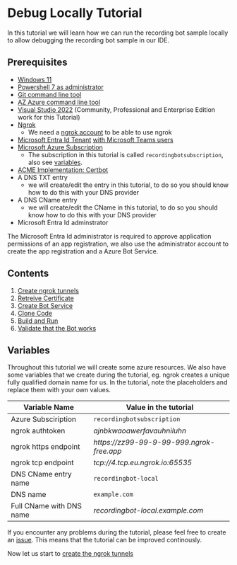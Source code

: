 # Debug Locally Tutorial

In this tutorial we will learn how we can run the recording bot sample locally to allow
debugging the recording bot sample in our IDE.

## Prerequisites

- [Windows 11](https://www.microsoft.com/software-download/windows11)
- [Powershell 7 as administrator](https://learn.microsoft.com/powershell/scripting/install/installing-powershell-on-windows)
- [Git command line tool](https://git-scm.com/book/en/v2/Getting-Started-Installing-Git)
- [AZ Azure command line tool](https://learn.microsoft.com/cli/azure/install-azure-cli-windows)
- [Visual Studio 2022](https://visualstudio.microsoft.com/downloads/) (Community, Professional and Enterprise Edition work for this Tutorial)
- [Ngrok](https://ngrok.com/docs/guides/device-gateway/windows/)
  - We need a [ngrok account](https://dashboard.ngrok.com/signup) to be able to use ngrok
- [Microsoft Entra Id Tenant](https://learn.microsoft.com/entra/fundamentals/create-new-tenant) [with Microsoft Teams users](https://learn.microsoft.com/entra/fundamentals/license-users-groups)
- [Microsoft Azure Subscription](https://learn.microsoft.com/azure/cost-management-billing/manage/create-subscription)
  - The subscription in this tutorial is called `recordingbotsubscription`, also see [variables](#variables).
- [ACME Implementation: Certbot](https://certbot.eff.org/instructions?ws=other&os=windows)
- A DNS TXT entry
  - we will create/edit the entry in this tutorial, to do so you should know how to do this with your DNS provider
- A DNS CName entry
  - we will create/edit the CName in this tutorial, to do so you should know how to do this with your DNS provider
- Microsoft Entra Id adminstrator

The Microsoft Entra Id administrator is required to approve application permissions of an app
registration, we also use the administrator account to create the app registration and a Azure Bot
Service.

## Contents

1. [Create ngrok tunnels](./debug/1-ngrok.md)
2. [Retreive Certificate](./debug/2-certificate.md)
3. [Create Bot Service](./debug/3-bot-service.md)
4. [Clone Code](./debug/4-clone.md)
5. [Build and Run](./debug/5-build-run.md)
6. [Validate that the Bot works](./debug/6-validate.md)

## Variables

Throughout this tutorial we will create some azure resources. We also have some variables that we
create during the tutorial, eg. ngrok creates a unique fully qualified domain name for us. In the
tutorial, note the placeholders and replace them with your own values.

|        Variable Name        |                  Value in the tutorial                   |
| --------------------------- | -------------------------------------------------------- |
| Azure Subsciription         | `recordingbotsubscription`                               |
| ngrok authtoken             | _ajnbkwaoawerfavauhniluhn_                               |
| ngrok https endpoint        | _https<span>://</span>zz99-99-9-99-999.ngrok-free.app_   |
| ngrok tcp endpoint          | _tcp://4.tcp.eu.ngrok.io:65535_                          |
| DNS CName entry name        | `recordingbot-local`                                     |
| DNS name                    | `example.com`                                            |
| Full CName with DNS name    | _recordingbot-local.example.com_                         |

If you encounter any problems during the tutorial, please feel free to create an [issue](https://github.com/lm-development/aks-sample/issues).
This means that the tutorial can be improved continously.

Now let us start to [create the ngrok tunnels](./debug/1-ngrok.md)
